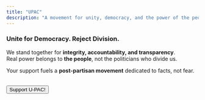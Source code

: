 ```yaml
---
title: "UPAC"
description: "A movement for unity, democracy, and the power of the people."
---
```


### **Unite for Democracy. Reject Division.**
We stand together for **integrity, accountability, and transparency**.  
Real power belongs to **the people**, not the politicians who divide us.  

Your support fuels a **post-partisan movement** dedicated to facts, not fear.

<br>

<button class="donate-btn" onclick="window.location.href='https://gofund.me/7868febf'">
    Support U-PAC!
</button>
